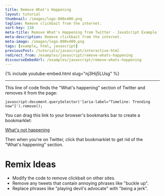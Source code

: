 ```yaml
---
title: Remove What's Happening
layout: tutorial
thumbnail: /images/logo-800x400.png
tagline: Remove clickbait from the internet.
sort-key: 130
meta-title: Remove What's Happening from Twitter - JavaScript Example
meta-description: Remove clickbait from the internet.
meta-image: /images/logo-800x400.png
tags: [example, html, javascript]
previousPost: /tutorials/javascript/interactive-html
redirect_from: /examples/javascript/remove-whats-happening
discourseEmbedUrl: /examples/javascript/remove-whats-happening
---
```


{% include youtube-embed.html slug="nj3Hij5LUsg" %}

---

This line of code finds the "What's happening" section of Twitter and removes it from the page:

```
javascript:document.querySelector('[aria-label="Timeline: Trending now"]').remove();
```

You can drag this link to your browser's bookmarks bar to create a bookmarklet:

<a href="javascript:document.querySelector('[aria-label=&quot;Timeline: Trending now&quot;]').remove();">
  What's not happening
</a>

Then when you're on Twitter, click that bookmarklet to get rid of the "What's happening" section.

# Remix Ideas

- Modify the code to remove clickbait on other sites.
- Remove any tweets that contain annoying phrases like "buckle up".
- Replace phrases like "playing devil's advocate" with "being a jerk".
